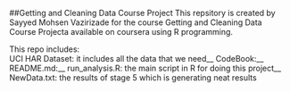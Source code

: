 ##Getting and Cleaning Data Course Project
This repsitory is created by Sayyed Mohsen Vazirizade for the course Getting and Cleaning Data Course Projecta available on coursera using R programming.

This repo includes:  
UCI HAR Dataset: it includes all the data that we need__
CodeBook:__
README.md:__
run_analysis.R: the main script in R for doing this project__
NewData.txt: the results of stage 5 which is generating neat results
